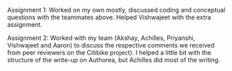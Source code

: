 Assignment 1: Worked on my own mostly, discussed coding and conceptual questions with the teammates above. Helped Vishwajeet with the extra assignment. 

Assignment 2: Worked with my team (Akshay, Achilles, Priyanshi, Vishwajeet and Aaron) to discuss the respective comments we received from peer reviewers on the Citibike project). I helped a little bit with the structure of the write-up on Authorea, but Achilles did most of the writing. 


